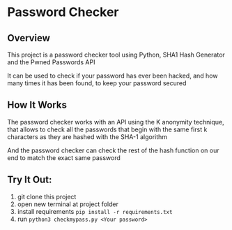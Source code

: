# Password Checker

## Overview
This project is a password checker tool using Python, SHA1 Hash Generator and the Pwned Passwords API

It can be used to check if your password has ever been hacked, and how many times it has been found, to keep your password secured

## How It Works
The password checker works with an API using the K anonymity technique, that allows to check all the passwords that begin with the same first k characters as they are hashed with the SHA-1 algorithm

And the password checker can check the rest of the hash function on our end to match the exact same password

## Try It Out:
1. git clone this project
2. open new terminal at project folder
3. install requirements `pip install -r requirements.txt`
4. run `python3 checkmypass.py <Your password>`